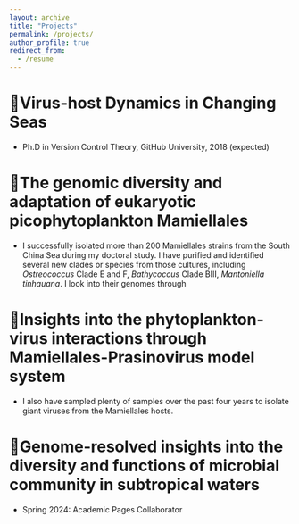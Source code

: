 ```yaml
---
layout: archive
title: "Projects"
permalink: /projects/
author_profile: true
redirect_from:
  - /resume
---
```


🌟Virus-host Dynamics in Changing Seas
======
* Ph.D in Version Control Theory, GitHub University, 2018 (expected)

🌟The genomic diversity and adaptation of eukaryotic picophytoplankton Mamiellales
======
* I successfully isolated more than 200 Mamiellales strains from the South China Sea during my doctoral study. I have purified and identified several new clades or species from those cultures, including _Ostreococcus_ Clade E and F, _Bathycoccus_ Clade BIII, _Mantoniella tinhauana_. I look into their genomes through

🌟Insights into the phytoplankton-virus interactions through Mamiellales-Prasinovirus model system
======
* I also have sampled plenty of samples over the past four years to isolate giant viruses from the Mamiellales hosts. 

🌟Genome-resolved insights into the diversity and functions of microbial community in subtropical waters
======
* Spring 2024: Academic Pages Collaborator
